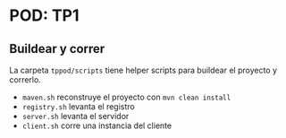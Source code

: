 # POD: TP1
## Buildear y correr
La carpeta `tppod/scripts` tiene helper scripts para buildear el proyecto y correrlo.

- `maven.sh` reconstruye el proyecto con `mvn clean install`
- `registry.sh` levanta el registro
- `server.sh` levanta el servidor
- `client.sh` corre una instancia del cliente